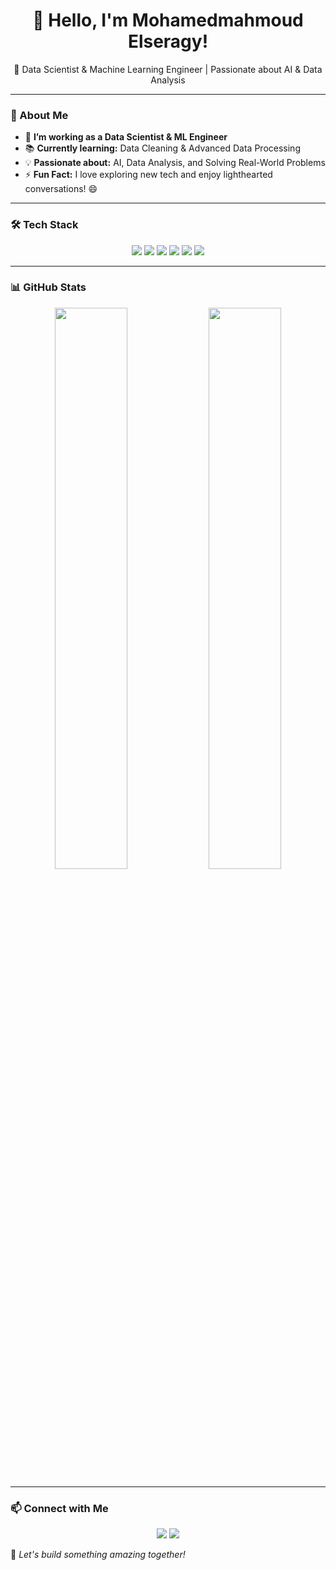 <h1 align="center">👋 Hello, I'm Mohamedmahmoud Elseragy!</h1>  
<p align="center">🚀 Data Scientist & Machine Learning Engineer | Passionate about AI & Data Analysis</p>  

---

### 🌟 About Me  
- 🔭 **I’m working as a Data Scientist & ML Engineer**  
- 📚 **Currently learning:** Data Cleaning & Advanced Data Processing  
- 💡 **Passionate about:** AI, Data Analysis, and Solving Real-World Problems  
- ⚡ **Fun Fact:** I love exploring new tech and enjoy lighthearted conversations! 😄  

---

### 🛠 Tech Stack  
<p align="center">
  <img src="https://img.shields.io/badge/Python-3776AB?style=for-the-badge&logo=python&logoColor=white"/>
  <img src="https://img.shields.io/badge/SQL-4479A1?style=for-the-badge&logo=postgresql&logoColor=white"/>
  <img src="https://img.shields.io/badge/Pandas-150458?style=for-the-badge&logo=pandas&logoColor=white"/>
  <img src="https://img.shields.io/badge/Numpy-013243?style=for-the-badge&logo=numpy&logoColor=white"/>
  <img src="https://img.shields.io/badge/TensorFlow-FF6F00?style=for-the-badge&logo=tensorflow&logoColor=white"/>
  <img src="https://img.shields.io/badge/Scikit--Learn-F7931E?style=for-the-badge&logo=scikitlearn&logoColor=white"/>
</p>  

---

### 📊 GitHub Stats  
<p align="center">
  <img src="https://github-readme-stats.vercel.app/api?username=YOUR_GITHUB_USERNAME&show_icons=true&theme=tokyonight" width="48%"/>
  <img src="https://github-readme-streak-stats.herokuapp.com/?user=YOUR_GITHUB_USERNAME&theme=tokyonight" width="48%"/>
</p>  

---

### 📫 Connect with Me  
<p align="center">
  <a href="https://linkedin.com/in/YOUR_LINKEDIN"><img src="https://img.shields.io/badge/LinkedIn-0A66C2?style=for-the-badge&logo=linkedin&logoColor=white"/></a>
  <a href="mailto:YOUR_EMAIL"><img src="https://img.shields.io/badge/Email-D14836?style=for-the-badge&logo=gmail&logoColor=white"/></a>
</p>  

🚀 *Let's build something amazing together!*  
